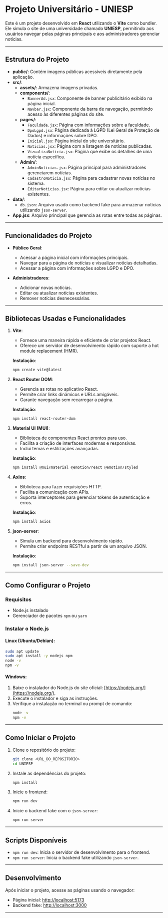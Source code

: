 
# Projeto Universitário - UNIESP

Este é um projeto desenvolvido em **React** utilizando o **Vite** como bundler. Ele simula o site de uma universidade chamado **UNIESP**, permitindo aos usuários navegar pelas páginas principais e aos administradores gerenciar notícias.

---

## Estrutura do Projeto

- **public/**: Contém imagens públicas acessíveis diretamente pela aplicação.
- **src/**:
  - **assets/**: Armazena imagens privadas.
  - **components/**:
    - `BannerAd.jsx`: Componente de banner publicitário exibido na página inicial.
    - `Navbar.jsx`: Componente da barra de navegação, permitindo acesso às diferentes páginas do site.
  - **pages/**:
    - `Faculdade.jsx`: Página com informações sobre a faculdade.
    - `DpoLgpd.jsx`: Página dedicada à LGPD (Lei Geral de Proteção de Dados) e informações sobre DPO.
    - `Inicial.jsx`: Página inicial do site universitário.
    - `Noticias.jsx`: Página com a listagem de notícias publicadas.
    - `VizualizaNoticia.jsx`: Página que exibe os detalhes de uma notícia específica.
  - **Admin/**:
    - `AdminNoticias.jsx`: Página principal para administradores gerenciarem notícias.
    - `CadastroNoticia.jsx`: Página para cadastrar novas notícias no sistema.
    - `EditarNoticias.jsx`: Página para editar ou atualizar notícias existentes.
- **data/**:
  - `db.json`: Arquivo usado como backend fake para armazenar notícias utilizando `json-server`.
- **App.jsx**: Arquivo principal que gerencia as rotas entre todas as páginas.

---

## Funcionalidades do Projeto

- **Público Geral**:
  - Acessar a página inicial com informações principais.
  - Navegar para a página de notícias e visualizar notícias detalhadas.
  - Acessar a página com informações sobre LGPD e DPO.

- **Administradores**:
  - Adicionar novas notícias.
  - Editar ou atualizar notícias existentes.
  - Remover notícias desnecessárias.

---

## Bibliotecas Usadas e Funcionalidades

1. **Vite**:
   - Fornece uma maneira rápida e eficiente de criar projetos React.
   - Oferece um servidor de desenvolvimento rápido com suporte a hot module replacement (HMR).

   **Instalação**:
   ```bash
   npm create vite@latest
   ```

2. **React Router DOM**:
   - Gerencia as rotas no aplicativo React.
   - Permite criar links dinâmicos e URLs amigáveis.
   - Garante navegação sem recarregar a página.

   **Instalação**:
   ```bash
   npm install react-router-dom
   ```

3. **Material UI (MUI)**:
   - Biblioteca de componentes React prontos para uso.
   - Facilita a criação de interfaces modernas e responsivas.
   - Inclui temas e estilizações avançadas.

   **Instalação**:
   ```bash
   npm install @mui/material @emotion/react @emotion/styled
   ```

4. **Axios**:
   - Biblioteca para fazer requisições HTTP.
   - Facilita a comunicação com APIs.
   - Suporta interceptores para gerenciar tokens de autenticação e erros.

   **Instalação**:
   ```bash
   npm install axios
   ```

5. **json-server**:
   - Simula um backend para desenvolvimento rápido.
   - Permite criar endpoints RESTful a partir de um arquivo JSON.

   **Instalação**:
   ```bash
   npm install json-server --save-dev
   ```

---

## Como Configurar o Projeto

### Requisitos
- Node.js instalado
- Gerenciador de pacotes `npm` ou `yarn`

### Instalar o Node.js

#### Linux (Ubuntu/Debian):
```bash
sudo apt update
sudo apt install -y nodejs npm
node -v
npm -v
```

#### Windows:
1. Baixe o instalador do Node.js do site oficial: [https://nodejs.org/](https://nodejs.org/).
2. Execute o instalador e siga as instruções.
3. Verifique a instalação no terminal ou prompt de comando:
   ```bash
   node -v
   npm -v
   ```

---

## Como Iniciar o Projeto

1. Clone o repositório do projeto:
   ```bash
   git clone <URL_DO_REPOSITORIO>
   cd UNIESP
   ```

2. Instale as dependências do projeto:
   ```bash
   npm install
   ```

3. Inicie o frontend:
   ```bash
   npm run dev
   ```

4. Inicie o backend fake com o `json-server`:
   ```bash
   npm run server
   ```

---

## Scripts Disponíveis

- `npm run dev`: Inicia o servidor de desenvolvimento para o frontend.
- `npm run server`: Inicia o backend fake utilizando `json-server`.

---

## Desenvolvimento

Após iniciar o projeto, acesse as páginas usando o navegador:

- Página inicial: [http://localhost:5173](http://localhost:5173)
- Backend fake: [http://localhost:3000](http://localhost:3000)

---
